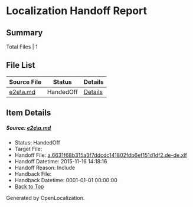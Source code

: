# <a name='report-top'></a> Localization Handoff Report

## Summary
 Total Files | 1

## File List
 Source File | Status | Details 
 ----------- | ------ | ------- 
 [e2e\a.md](https://github.com/OpenLocalizationTest/oltest/blob/4491cd088ae6505fc8b32502a88d7ba0af7c714d/e2e/a.md) | HandedOff | [Details](#f8fed822497670363561d8cac4ff42b9a2af77881)

## Item Details
##### <a name='f8fed822497670363561d8cac4ff42b9a2af77881'></a> Source: [e2e\a.md](https://github.com/OpenLocalizationTest/oltest/blob/4491cd088ae6505fc8b32502a88d7ba0af7c714d/e2e/a.md)
* Status: HandedOff
* Target File: 
* Handoff File: [a.6631f68b315a3f7ddcdc141802fdb6ef151d1df2.de-de.xlf](https://github.com/OpenLocalizationTestOrg/olhandoff/blob/3b6b149393f29ab1d771f396b034e831a4c6f4ab/ol-handoff/OpenLocalizationTestOrg/oltest.de-de/yanz/a.6631f68b315a3f7ddcdc141802fdb6ef151d1df2.de-de.xlf)
* Handoff Datetime: 2015-11-16 14:18:16
* Handoff Reason: Include
* Handback File: 
* Handback Datetime: 0001-01-01 00:00:00
* [Back to Top](#report-top)


Generated by OpenLocalization.
